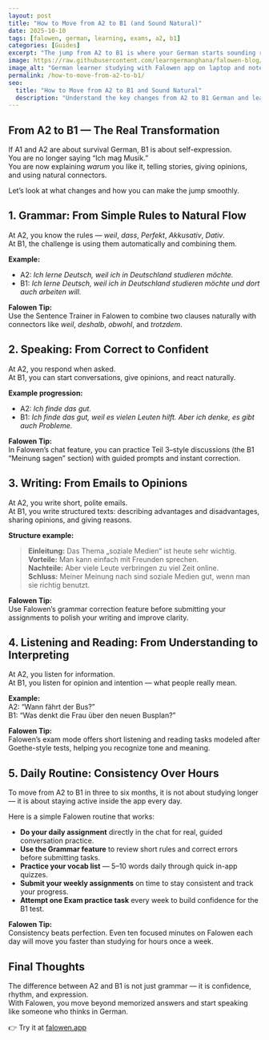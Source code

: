```yaml
---
layout: post
title: "How to Move from A2 to B1 (and Sound Natural)"
date: 2025-10-10
tags: [falowen, german, learning, exams, a2, b1]
categories: [Guides]
excerpt: "The jump from A2 to B1 is where your German starts sounding real. Learn what changes, how to practice daily, and how Falowen helps you make the transition smoothly."
image: https://raw.githubusercontent.com/learngermanghana/falowen-blog/main/photos/pexels-ulfet-680828476-31703180.jpg
image_alt: "German learner studying with Falowen app on laptop and notebook"
permalink: /how-to-move-from-a2-to-b1/
seo:
  title: "How to Move from A2 to B1 and Sound Natural"
  description: "Understand the key changes from A2 to B1 German and learn how Falowen’s chat, grammar, and exam features help you build natural fluency through daily assignments."
---
```


## From A2 to B1 — The Real Transformation

If A1 and A2 are about survival German, B1 is about self-expression.  
You are no longer saying “Ich mag Musik.”  
You are now explaining *warum* you like it, telling stories, giving opinions, and using natural connectors.

Let’s look at what changes and how you can make the jump smoothly.

## 1. Grammar: From Simple Rules to Natural Flow

At A2, you know the rules — *weil*, *dass*, *Perfekt*, *Akkusativ*, *Dativ*.  
At B1, the challenge is using them automatically and combining them.

**Example:**  
- A2: *Ich lerne Deutsch, weil ich in Deutschland studieren möchte.*  
- B1: *Ich lerne Deutsch, weil ich in Deutschland studieren möchte und dort auch arbeiten will.*

**Falowen Tip:**  
Use the Sentence Trainer in Falowen to combine two clauses naturally with connectors like *weil*, *deshalb*, *obwohl*, and *trotzdem*.

## 2. Speaking: From Correct to Confident

At A2, you respond when asked.  
At B1, you can start conversations, give opinions, and react naturally.

**Example progression:**  
- A2: *Ich finde das gut.*  
- B1: *Ich finde das gut, weil es vielen Leuten hilft. Aber ich denke, es gibt auch Probleme.*

**Falowen Tip:**  
In Falowen’s chat feature, you can practice Teil 3–style discussions (the B1 “Meinung sagen” section) with guided prompts and instant correction.

## 3. Writing: From Emails to Opinions

At A2, you write short, polite emails.  
At B1, you write structured texts: describing advantages and disadvantages, sharing opinions, and giving reasons.

**Structure example:**  
> **Einleitung:** Das Thema „soziale Medien“ ist heute sehr wichtig.  
> **Vorteile:** Man kann einfach mit Freunden sprechen.  
> **Nachteile:** Aber viele Leute verbringen zu viel Zeit online.  
> **Schluss:** Meiner Meinung nach sind soziale Medien gut, wenn man sie richtig benutzt.

**Falowen Tip:**  
Use Falowen’s grammar correction feature before submitting your assignments to polish your writing and improve clarity.

## 4. Listening and Reading: From Understanding to Interpreting

At A2, you listen for information.  
At B1, you listen for opinion and intention — what people really mean.

**Example:**  
A2: “Wann fährt der Bus?”  
B1: “Was denkt die Frau über den neuen Busplan?”

**Falowen Tip:**  
Falowen’s exam mode offers short listening and reading tasks modeled after Goethe-style tests, helping you recognize tone and meaning.

## 5. Daily Routine: Consistency Over Hours

To move from A2 to B1 in three to six months, it is not about studying longer — it is about staying active inside the app every day.

Here is a simple Falowen routine that works:

- **Do your daily assignment** directly in the chat for real, guided conversation practice.  
- **Use the Grammar feature** to review short rules and correct errors before submitting tasks.  
- **Practice your vocab list** — 5–10 words daily through quick in-app quizzes.  
- **Submit your weekly assignments** on time to stay consistent and track your progress.  
- **Attempt one Exam practice task** every week to build confidence for the B1 test.

**Falowen Tip:**  
Consistency beats perfection. Even ten focused minutes on Falowen each day will move you faster than studying for hours once a week.

## Final Thoughts

The difference between A2 and B1 is not just grammar — it is confidence, rhythm, and expression.  
With Falowen, you move beyond memorized answers and start speaking like someone who thinks in German.

👉 Try it at [falowen.app](https://falowen.app)
